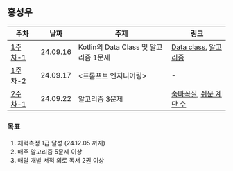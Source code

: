 ## 홍성우

| 주차 | 날짜 | 주제 | 링크 |
|--|--|--|--|
| [1주차-1](www.github.com/pknu-wap/M-TIL/example) | 24.09.16 | Kotlin의 Data Class 및 알고리즘 1문제 | [Data class](www.github.com/pknu-wap/M-TIL), [알고리즘](https://blog.naver.com/pluto0303/223379290683) |
| [1주차-2](www.github.com/pknu-wap/M-TIL/example) | 24.09.17 | <프롬프트 엔지니어링> | - |
| [2주차-1](www.github.com/pknu-wap/M-TIL/example) | 24.09.22 | 알고리즘 3문제 | [숨바꼭질](https://blog.naver.com/pluto0303/223338265094), [쉬운 계단 수](https://blog.naver.com/pluto0303/223370681244) |

### 목표
1. 체력측정 1급 달성 (24.12.05 까지)
2. 매주 알고리즘 5문제 이상
3. 매달 개발 서적 외로 독서 2권 이상

